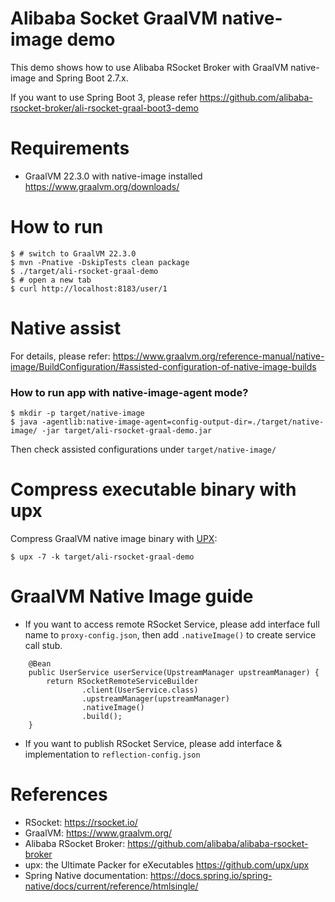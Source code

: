 Alibaba Socket GraalVM native-image demo
========================================

This demo shows how to use Alibaba RSocket Broker with GraalVM native-image and Spring Boot 2.7.x.

If you want to use Spring Boot 3, please refer https://github.com/alibaba-rsocket-broker/ali-rsocket-graal-boot3-demo

# Requirements

* GraalVM 22.3.0 with native-image installed  https://www.graalvm.org/downloads/

# How to run

```
$ # switch to GraalVM 22.3.0
$ mvn -Pnative -DskipTests clean package
$ ./target/ali-rsocket-graal-demo
$ # open a new tab
$ curl http://localhost:8183/user/1
```

# Native assist

For details, please
refer: https://www.graalvm.org/reference-manual/native-image/BuildConfiguration/#assisted-configuration-of-native-image-builds

### How to run app with native-image-agent mode?

```
$ mkdir -p target/native-image
$ java -agentlib:native-image-agent=config-output-dir=./target/native-image/ -jar target/ali-rsocket-graal-demo.jar
```

Then check assisted configurations under `target/native-image/`

# Compress executable binary with upx

Compress GraalVM native image binary with [UPX](https://github.com/upx/upx):

```
$ upx -7 -k target/ali-rsocket-graal-demo  
```

# GraalVM Native Image guide

* If you want to access remote RSocket Service, please add interface full name to `proxy-config.json`, then
  add `.nativeImage()`  to create service call stub.

```
    @Bean
    public UserService userService(UpstreamManager upstreamManager) {
        return RSocketRemoteServiceBuilder
                .client(UserService.class)
                .upstreamManager(upstreamManager)
                .nativeImage()
                .build();
    }
```

* If you want to publish RSocket Service, please add interface & implementation to `reflection-config.json`

# References

* RSocket: https://rsocket.io/
* GraalVM: https://www.graalvm.org/
* Alibaba RSocket Broker: https://github.com/alibaba/alibaba-rsocket-broker
* upx: the Ultimate Packer for eXecutables https://github.com/upx/upx
* Spring Native documentation: https://docs.spring.io/spring-native/docs/current/reference/htmlsingle/
